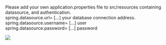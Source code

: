 Please add your own application.properties file to src/resources containing datasource, and authentication. <br>
spring.datasource.url= [...] your database connection address. <br>
spring.datasource.username= [...] user  <br>
spring.datasource.password= [...] password 

[<img src="https://drive.google.com/file/d/1fkfYMsdb0aeUrAXABMSObZmrZgsGQXoK/view?usp=sharing"></img>](https://drive.google.com/file/d/1fkfYMsdb0aeUrAXABMSObZmrZgsGQXoK/view?usp=sharing)

